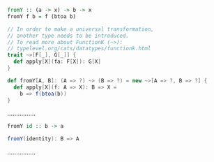 ```Haskell
fromY :: (a -> x) -> b -> x
fromY f b = f (btoa b)
```
```scala
// In order to make a universal transformation,
// another type needs to be introduced.
// To read more about FunctionK (~>):
// typelevel.org/cats/datatypes/functionk.html
trait ~>[F[_], G[_]] {
  def apply[X](fa: F[X]): G[X]
}

def fromY[A, B]: (A => ?) ~> (B => ?) = new ~>[A => ?, B => ?] {
  def apply[X](f: A => X): B => X =
    b => f(btoa(b))
}
```
................
```Haskell
fromY id :: b -> a
```
```scala
fromY(identity): B => A
```
................
